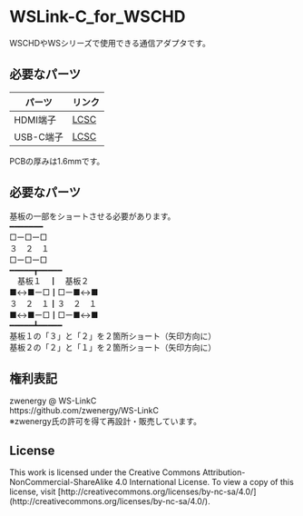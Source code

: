 # WSLink-C_for_WSCHD
<p>
WSCHDやWSシリーズで使用できる通信アダプタです。
</p>

## 必要なパーツ

| パーツ | リンク |
| ------------- | ------------- |
| HDMI端子  | [LCSC](https://www.lcsc.com/product-detail/D-Sub-DVI-HDMI-Connectors_Jing-Extension-of-the-Electronic-Co-920-867A2021Y10100_C168715.html)  |
| USB-C端子  | [LCSC](https://www.lcsc.com/product-detail/USB-Connectors_SHOU-HAN-TYPE-C-16PIN-2MD-073_C2765186.html)  |

<p>
PCBの厚みは1.6mmです。
</p>

## 必要なパーツ
<p>
基板の一部をショートさせる必要があります。<br>
━━━━━━━<br>
□ー□ー□<br>
３　２　１<br>
□ー□ー□<br>
━━━━━┳━━━━━<br>
　基板１　┃　基板２<br>
■↔■ー□┃□ー■↔■<br>
３　２　１┃３　２　１<br>
■↔■ー□┃□ー■↔■<br>
━━━━━┻━━━━━<br>
基板１の「３」と「２」を２箇所ショート（矢印方向に）<br>
基板２の「２」と「１」を２箇所ショート（矢印方向に）
</p>

## 権利表記
<p>
zwenergy @ WS-LinkC<br>
https://github.com/zwenergy/WS-LinkC<br>
※zwenergy氏の許可を得て再設計・販売しています。
</p>

## License
<p>
This work is licensed under the Creative Commons Attribution-NonCommercial-ShareAlike 4.0 International License. To view a copy of this license, visit [http://creativecommons.org/licenses/by-nc-sa/4.0/](http://creativecommons.org/licenses/by-nc-sa/4.0/).
</p>
